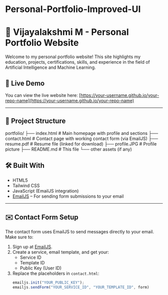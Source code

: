 # Personal-Portfolio-Improved-UI
# 💼 Vijayalakshmi M - Personal Portfolio Website

Welcome to my personal portfolio website! This site highlights my education, projects, certifications, skills, and experience in the field of Artificial Intelligence and Machine Learning.

## 🔗 Live Demo

You can view the live website here: [https://your-username.github.io/your-repo-name](https://your-username.github.io/your-repo-name)  

---

## 📁 Project Structure
portfolio/ ├── index.html # Main homepage with profile and sections 
           ├── contact.html # Contact page with working contact form (via EmailJS) 
           ├── resume.pdf # Resume file (linked for download)
           ├── profile.JPG # Profile picture 
           ├── README.md # This file 
           └── other assets (if any)
## 🛠️ Built With

- HTML5
- Tailwind CSS
- JavaScript (EmailJS integration)
- [EmailJS](https://www.emailjs.com/) – For sending form submissions to your email

---

## ✉️ Contact Form Setup

The contact form uses EmailJS to send messages directly to your email. Make sure to:

1. Sign up at [EmailJS](https://www.emailjs.com/).
2. Create a service, email template, and get your:
   - Service ID
   - Template ID
   - Public Key (User ID)
3. Replace the placeholders in `contact.html`:
   ```javascript
   emailjs.init("YOUR_PUBLIC_KEY");
   emailjs.sendForm("YOUR_SERVICE_ID", "YOUR_TEMPLATE_ID", form)
